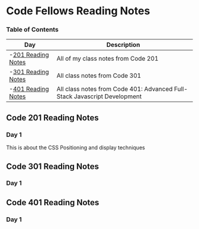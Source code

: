 # Code Fellows Reading Notes

### Table of Contents

| Day | Description |
|------|-----------|
| -[201 Reading Notes](#code-201-reading-notes) | All of my class notes from Code 201|
| -[301 Reading Notes](#code-301-reading-notes) | All class notes from Code 301 |
| -[401 Reading Notes](#code-401-reading-notes) | All class notes from Code 401: Advanced Full-Stack Javascript Development | 

## Code 201 Reading Notes
### Day 1

This is about the CSS Positioning and display techniques

## Code 301 Reading Notes
### Day 1


## Code 401 Reading Notes
### Day 1
